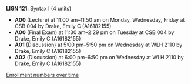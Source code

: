 **LIGN 121**: Syntax I (4 units)

- **A00** (Lecture) at 11:00 am–11:50 am on Monday, Wednesday, Friday at CSB 004 by Drake, Emily C (A16182155)
- **A00** (Final Exam) at 11:30 am–2:29 pm on Tuesday at CSB 004 by Drake, Emily C (A16182155)
- **A01** (Discussion) at 5:00 pm–5:50 pm on Wednesday at WLH 2110 by Drake, Emily C (A16182155)
- **A02** (Discussion) at 6:00 pm–6:50 pm on Wednesday at WLH 2110 by Drake, Emily C (A16182155)

[Enrollment numbers over time](./LIGN121.tsv)

